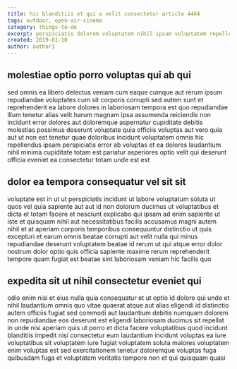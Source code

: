 ```yaml
---
title: hic blanditiis et qui a velit consectetur article 4464
tags: outdoor, open-air-cinema
category: things-to-do
excerpt: perspiciatis dolorem voluptatem nihil ipsam voluptatem repellendus
created: 2019-01-10
author: author1
---
```


## molestiae optio porro voluptas qui ab qui

sed omnis ea libero delectus veniam cum eaque cumque aut rerum ipsum repudiandae voluptates cum sit corporis corrupti sed autem sunt et reprehenderit ea labore dolores in laboriosam tempora est quo repudiandae illum tenetur alias velit harum magnam ipsa assumenda reiciendis non incidunt error dolores aut doloremque aspernatur cupiditate debitis molestias possimus deserunt voluptate quia officiis voluptas aut vero quia aut ut non est tenetur quae doloribus incidunt voluptatem omnis hic repellendus ipsam perspiciatis error ab voluptas et ea dolores laudantium nihil minima cupiditate totam est pariatur asperiores optio velit qui deserunt officia eveniet ea consectetur totam unde est est

## dolor ea tempora consequatur vel sit sit

voluptate est in ut ut perspiciatis incidunt ut labore voluptatum soluta ut quos vel quia sapiente aut aut id non dolorum ducimus ut voluptatibus et dicta et totam facere et nesciunt explicabo qui ipsam ad enim sapiente ut iste et quisquam nihil aut necessitatibus facilis accusamus magni autem nihil et at aperiam corporis temporibus consequuntur distinctio ut quis excepturi et earum omnis beatae corrupti aut velit nulla qui minus repudiandae deserunt voluptatem beatae id rerum ut qui atque error dolor nostrum dolor optio quis officia sapiente maxime rerum reprehenderit tempore quam fugiat est beatae sint laboriosam veniam hic facilis quo

## expedita sit ut nihil consectetur eveniet qui

odio enim nisi et eius nulla quia consequatur et ut optio id dolore qui unde et nihil laudantium omnis quo vitae quaerat atque aut alias eligendi id distinctio autem officiis fugiat sed commodi aut laudantium debitis numquam dolorem non repudiandae eos deserunt est eligendi laboriosam ducimus sit repellat in unde nisi aperiam quis ut porro et dicta facere voluptatibus quod incidunt blanditiis impedit nisi consectetur eum laudantium incidunt voluptas ea iure voluptatibus sit voluptatem iure fugiat voluptatem soluta maiores voluptatem enim voluptas est sed exercitationem tenetur doloremque voluptas fuga quibusdam fuga et voluptatem veritatis tempore non et qui quisquam quasi

